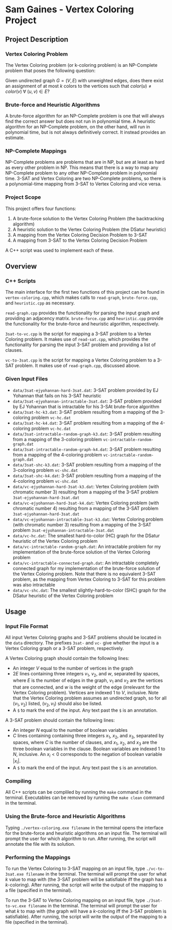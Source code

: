 # Sam Gaines - Vertex Coloring Project

## Project Description

### Vertex Coloring Problem

The Vertex Coloring problem (or k-coloring problem) is an NP-Complete problem that poses the following question:

Given undirected graph $G = (V, E)$ with unweighted edges, does there exist an assignment of at
most $k$ colors to the vertices such that $color(u) \neq
color(v)\;\forall\;(u, v) \in E$?

### Brute-force and Heuristic Algorithms

A brute-force algorithm for an NP-Complete problem is one that will always find the correct answer but does not run in polynomial time.
A heuristic algorithm for an NP-Complete problem, on the other hand, will run in polynomial time, but is not always definitively correct. It instead provides an estimate.

### NP-Complete Mappings

NP-Complete problems are problems that are in NP, but are at least as hard as every other problem in NP. This means that there is a way to map any NP-Complete problem to any other NP-Complete problem in polynomial time. 3-SAT and Vertex Coloring are two NP-Complete problems, so there is a polynomial-time mapping from 3-SAT to Vertex Coloring and vice versa.

### Project Scope
This project offers four functions:
  1. A brute-force solution to the Vertex Coloring Problem (the backtracking algorithm)
  2. A heuristic solution to the Vertex Coloring Problem (the DSatur heuristic)
  3. A mapping from the Vertex Coloring Decision Problem to 3-SAT
  4. A mapping from 3-SAT to the Vertex Coloring Decision Problem

A C++ script was used to implement each of these.

## Overview

### C++ Scripts

The main interface for the first two functions of this project can be found in `vertex-coloring.cpp`, which makes calls to `read-graph`, `brute-force.cpp`, and `heuristic.cpp` as necessary.

`read-graph.cpp` provides the functionality for parsing the input graph and providing an adjacency matrix. `brute-force.cpp` and `heuristic.cpp` provide the functionality for the brute-force and heuristic algorithm, respectively.

`3sat-to-vc.cpp` is the script for mapping a 3-SAT problem to a Vertex Coloring problem. It makes use of `read-sat.cpp`, which provides the functionality for parsing the input 3-SAT problem and providing a list of clauses.

`vc-to-3sat.cpp` is the script for mapping a Vertex Coloring problem to a 3-SAT problem. It makes use of `read-graph.cpp`, discussed above.

### Given Input Files
 - `data/3sat-ejyohannan-hard-3sat.dat`: 3-SAT problem provided by EJ Yohannan that fails on his 3-SAT heuristic
 - `data/3sat-ejyohannan-intractable-3sat.dat`: 3-SAT problem provided by EJ Yohannan that is intractable for his 3-SAt brute-force algorithm
 - `data/3sat-hc-k3.dat`: 3-SAT problem resulting from a mapping of the 3-coloring problem `vc-hc.dat`
 - `data/3sat-hc-k4.dat`: 3-SAT problem resulting from a mapping of the 4-coloring problem `vc-hc.dat`
 - `data/3sat-intractable-random-graph-k3.dat`: 3-SAT problem resulting from a mapping of the 3-coloring problem `vc-intractable-random-graph.dat`
 - `data/3sat-intractable-random-graph-k4.dat`: 3-SAT problem resulting from a mapping of the 4-coloring problem `vc-intractable-random-graph.dat`
 - `data/3sat-shc-k3.dat`: 3-SAT problem resulting from a mapping of the 3-coloring problem `vc-shc.dat`
 - `data/3sat-shc-k4.dat`: 3-SAT problem resulting from a mapping of the 4-coloring problem `vc-shc.dat`
 - `data/vc-ejyohannan-hard-3sat-k3.dat`: Vertex Coloring problem (with chromatic number 3) resulting from a mapping of the 3-SAT problem `3sat-ejyohannan-hard-3sat.dat`
 - `data/vc-ejyohannan-hard-3sat-k4.dat`: Vertex Coloring problem (with chromatic number 4) resulting from a mapping of the 3-SAT problem `3sat-ejyohannan-hard-3sat.dat`
 - `data/vc-ejyohannan-intractable-3sat-k3.dat`: Vertex Coloring problem (with chromatic number 3) resulting from a mapping of the 3-SAT problem `3sat-ejyohannan-intractable-3sat.dat`
 - `data/vc-hc.dat`: The smallest hard-to-color (HC) graph for the DSatur heuristic of the Vertex Coloring problem
 - `data/vc-intractable-random-graph.dat`: An intractable problem for my implementation of the brute-force solution of the Vertex Coloring problem
 - `data/vc-intractable-connected-graph.dat`: An intractable completely connected graph for my implementation of the brute-force solution of the Vertex Coloring problem. Note that there is no equivalent 3-SAT problem, as the mapping from Vertex Coloring to 3-SAT for this problem was also intractable
 - `data/vc-shc.dat`: The smallest slightly-hard-to-color (SHC) graph for the DSatur heuristic of the Vertex Coloring problem

## Usage

### Input File Format

All input Vertex Coloring graphs and 3-SAT problems should be located in the `data` directory. The prefixes `3sat-` and `vc-` give whether the input is a Vertex Coloring graph or a 3-SAT problem, respectively.

A Vertex Coloring graph should contain the following lines:
 - An integer $V$ equal to the number of vertices in the graph
 - $2E$ lines containing three integers $v_1$, $v_2$, and $w$, separated by spaces, where $E$ is the number of edges in the graph, $v_1$ and $v_2$ are the vertices that are connected, and $w$ is the weight of the edge (irrelevant for the Vertex Coloring problem). Vertices are indexed $1$ to $V$, inclusive. Note that the Vertex Coloring problem assumes an undirected graph, so for all $(v_1, v_2)$ listed, $(v_2, v_1)$ should also be listed.
 - A `$` to mark the end of the input. Any text past the `$` is an annotation.

A 3-SAT problem should contain the following lines:
 - An integer $N$ equal to the number of boolean variables
 - $C$ lines containing containing three integers $x_1$, $x_2$, and $x_3$, separated by spaces, where $C$ is the number of clauses, and $x_1$, $x_2$, and $x_3$ are the three boolean variables in the clause. Boolean variables are indexed $1$ to $N$, inclusive. An $x_i < 0$ corresponds to the negation of boolean variable $|x_i|$.
 - A `$` to mark the end of the input. Any text past the `$` is an annotation.

### Compiling

All C++ scripts can be compliled by running the `make` command in the terminal. Executables can be removed by running the `make clean` command in the terminal.

### Using the Brute-force and Heuristic Algorithms

Typing `./vertex-coloring.exe filename` in the terminal opens the interface for the brute-force and heuristic algorithms on an input file. The terminal will prompt the user for which algorithm to run. After running, the script will annotate the file with its solution.

### Performing the Mappings

To run the Vertex Coloring to 3-SAT mapping on an input file, type `./vc-to-3sat.exe filename` in the terminal. The terminal will prompt the user for what $k$ value to map with (the 3-SAT problem will be satisfiable iff the graph has a $k$-coloring). After running, the script will write the output of the mapping to a file (specified in the terminal).

To run the 3-SAT to Vertex Coloring mapping on an input file, type `./3sat-to-vc.exe filename` in the terminal. The terminal will prompt the user for what $k$ to map with (the graph will have a $k$-coloring iff the 3-SAT problem is satisfiable). After running, the script will write the output of the mapping to a file (specified in the terminal).